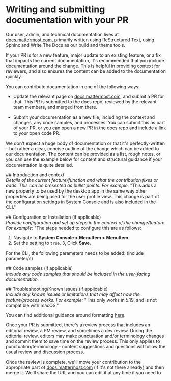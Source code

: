 # Writing and submitting documentation with your PR

Our user, admin, and technical documentation lives at [docs.mattermost.com](https://docs.mattermost.com), primarily written using ReStructured Text, using Sphinx and Write The Docs as our build and theme tools. 

If your PR is for a new feature, major update to an existing feature, or a fix that impacts the current documentation, it's recommended that you include documentation around the change. This is helpful in providing context for reviewers, and also ensures the content can be added to the documentation quickly. 

You can contribute documentation in one of the following ways: 

* Update the relevant page on [docs.mattermost.com](https://docs.mattermost.com), and submit a PR for that. This PR is submitted to the docs repo, reviewed by the relevant team members, and merged from there. 

* Submit your documentation as a new file, including the context and changes, any code samples, and processes. You can submit this as part of your PR, or you can open a new PR in the docs repo and include a link to your open code PR. 

We don't expect a huge body of documentation or that it's perfectly-written - but rather a clear, concise outline of the change which can be added to our documentation. The content can be provided as a list, rough notes, or you can use the example below for content and structural guidance if your documentation is quite detailed. 

\## Introduction and context\
*Details of the current feature/function and what the contribution fixes or adds. This can be presented as bullet points. For example:*
"This adds a new property to be used by the desktop app in the same way other properties are being used for the user profile view. This change is part of the configuration settings in System Console and is also included in the CLI."

\## Configuration or Installation (if applicable)\
*Provide configuration and set up steps in the context of the change/feature. For example:*
"The steps needed to configure this are as follows: 
1. Navigate to **System Console > MenuItem > MenuItem**.
2. Set the setting to ``true``. 
3, Click **Save**.

For the CLI, the following parameters needs to be added: 
(include parameter/s)

\## Code samples (if applicable)\
*Include any code samples that should be included in the user-facing documentation.*

\## Troubleshooting/Known Issues (if applicable)\
*Include any known issues or limitations that may affect how the feature/process works. For example:*
"This only works in 5.19, and is not compatible with macOS."

You can find additional guidance around formatting [here](https://docs.mattermost.com/help/messaging/formatting-text.html#headings). 

Once your PR is submitted, there's a review process that includes an editorial review, a PM review, and sometimes a dev review. During the editorial review, editors may make punctuation and/or terminology changes and commit them to save time on the review process. This only applies to punctuation/terminology - content suggestions and questions will follow the usual review and discussion process.

Once the review is complete, we'll move your contribution to the appropriate part of [docs.mattermost.com](https://docs.mattermost.com) (if it's not there already) and then merge it. We'll share the URL and you can edit it at any time if you need to.
